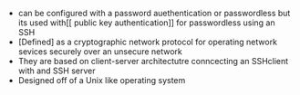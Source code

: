 
* can be configured with a password auethentication or passwordless but its used with[[ public key authentication]] for passwordless using an SSH
* [Defined] as  a cryptographic network protocol for operating network sevices securely over an unsecure network 
* They are based on client-server architectutre conncecting an SSHclient with and SSH server 
* Designed off of a Unix like operating system 